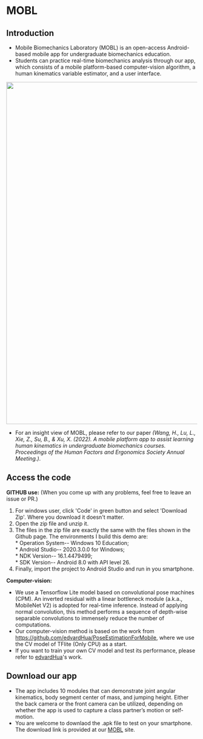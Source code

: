 # MOBL
## Introduction
* Mobile Biomechanics Laboratory (MOBL) is an open-access Android-based mobile app for undergraduate biomechanics education. 
* Students can practice real-time biomechanics analysis through our app, which consists of a mobile platform-based computer-vision algorithm, a human kinematics variable estimator, and a user interface. 
<p align="center">
  <img src="https://user-images.githubusercontent.com/82116855/168656667-0586d3f3-47f7-4c13-8a63-243367374c11.PNG" width="900">
</p>

* For an insight view of MOBL, please refer to our paper <em>(Wang, H., Lu, L., Xie, Z., Su, B., & Xu, X. (2022). A mobile platform app to assist learning human kinematics in undergraduate biomechanics courses. Proceedings of the Human Factors and Ergonomics Society Annual Meeting.)</em>.<br />
## Access the code
**GITHUB use:** (When you come up with any problems, feel free to leave an issue or PR.)
  1. For windows user, click 'Code' in green button and select 'Download Zip'. Where you download it doesn't matter.
  2. Open the zip file and unzip it.
  3. The files in the zip file are exactly the same with the files shown in the Github page. The environments I build this demo are: <br />* Operation System-- Windows 10 Education; <br />* Android Studio-- 2020.3.0.0 for Windows; <br />* NDK Version-- 16.1.4479499; <br />* SDK Version-- Android 8.0 with API level 26.
  4. Finally, import the project to Android Studio and run in you smartphone.<br />
  
**Computer-vision:** <br />
* We use a Tensorflow Lite model based on convolutional pose machines (CPM). An inverted residual with a linear bottleneck module (a.k.a., MobileNet V2) is adopted for real-time inference. Instead of applying normal convolution, this method performs a sequence of depth-wise separable convolutions to immensely reduce the number of computations. <br />
* Our computer-vision method is based on the work from https://github.com/edvardHua/PoseEstimationForMobile, where we use the CV model of TFlite (Only CPU) as a start.<br />
* If you want to train your own CV model and test its performance, please refer to [edvardHua](https://github.com/edvardHua/PoseEstimationForMobile)'s work.<br />


## Download our app 
* The app includes 10 modules that can demonstrate joint angular kinematics, body segment center of mass, and jumping height. Either the back camera or the front camera can be utilized, depending on whether the app is used to capture a class partner’s motion or self-motion. 
* You are welcome to downlaod the .apk file to test on your smartphone. The download link is provided at our [MOBL](https://www.ise.ncsu.edu/biomechanics/MOBL/) site.
